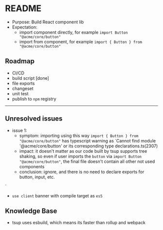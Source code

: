 # README

- Purpose: Build React component lib
- Expectation:
  - import component directly, for example `import Button "@acme/core/button"`
  - import from component, for example `import { Button } from "@acme/core/button"`

## Roadmap

- CI/CD
- build script [done]
- file exports
- changeset
- unit test
- publish to `npm` registry

---

## Unresolved issues

- issue 1:
  - symptom: importing using this way `import { Button } from "@acme/core/button"` has typescript warning as `Cannot find module '@acme/core/button' or its corresponding type declarations.ts(2307)
  - impact: it doesn't matter as our code built by tsup supports tree shaking, so even if user imports the `button` via `import Button "@acme/core/button"`, the final file doesn't contain all other not used components
  - conclusion: ignore, and there is no need to declare exports for button, input, etc.

`

- `use client` banner with compile target as `es5`

## Knowledge Base

- tsup uses esbuild, which means its faster than rollup and webpack
